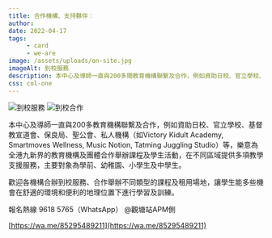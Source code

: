 ```yaml
---
title: 合作機構、支持夥伴：
author:
date: 2022-04-17
tags: 
     - card
     - we-are
image: /assets/uploads/on-site.jpg
imageAlt: 到校服務
description: 本中心及導師一直與200多間教育機構聯繫及合作，例如資助日校、官立學校、基督教宣道會、保良局、聖公會、私人機構（如Victory Kidult Academy, Smartmoves Wellness, Music Notion, Tatming Juggling Studio）等，樂意為全港九新界的教育機構及團體合作舉辦課程及學生活動...
css: col-one
---
```

![到校服務](/assets/uploads/post20230223-1.jpg)
![到校合作](/assets/uploads/post20230223-2.jpg)

本中心及導師一直與200多教育機構聯繫及合作，例如資助日校、官立學校、基督教宣道會、保良局、聖公會、私人機構（如Victory Kidult Academy, Smartmoves Wellness, Music Notion, Tatming Juggling Studio）等，樂意為全港九新界的教育機構及團體合作舉辦課程及學生活動，在不同區域提供多項教學支援服務，主要對象為學前、幼稚園、小學生及中學生。

歡迎各機構合辦到校服務、合作舉辦不同類型的課程及租用場地，讓學生能多些機會在舒適的環境和便利的地理位置下進行學習及訓練。

報名熱線 9618 5765（WhatsApp） @觀塘站APM側

[https://wa.me/85295489211](https://wa.me/85295489211)
